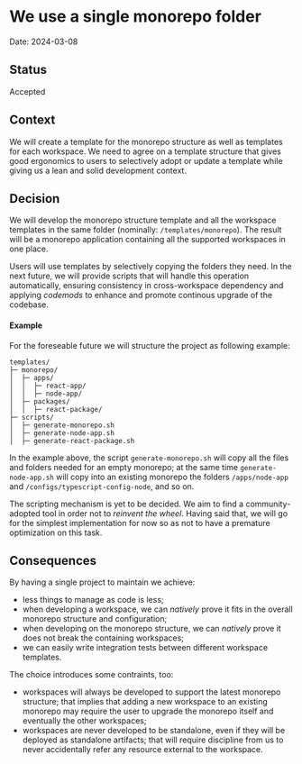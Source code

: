 # We use a single monorepo folder

Date: 2024-03-08

## Status

Accepted

## Context

We will create a template for the monorepo structure as well as templates for
each workspace. We need to agree on a template structure that gives good
ergonomics to users to selectively adopt or update a template while giving us a
lean and solid development context.

## Decision

We will develop the monorepo structure template and all the workspace templates
in the same folder (nominally: `/templates/monorepo`). The result will be a
monorepo application containing all the supported workspaces in one place.

Users will use templates by selectively copying the folders they need. In the
next future, we will provide scripts that will handle this operation
automatically, ensuring consistency in cross-workspace dependency and applying
_codemods_ to enhance and promote continous upgrade of the codebase.

#### Example

For the foreseable future we will structure the project as following example:

```
templates/
├─ monorepo/
│  ├─ apps/
│  │  ├─ react-app/
│  │  ├─ node-app/
│  ├─ packages/
│  │  ├─ react-package/
├─ scripts/
│  ├─ generate-monorepo.sh
│  ├─ generate-node-app.sh
│  ├─ generate-react-package.sh
```

In the example above, the script `generate-monorepo.sh` will copy all the files
and folders needed for an empty monorepo; at the same time
`generate-node-app.sh` will copy into an existing monorepo the folders
`/apps/node-app` and `/configs/typescript-config-node`, and so on.

The scripting mechanism is yet to be decided. We aim to find a community-adopted
tool in order not to _reinvent the wheel_. Having said that, we will go for the
simplest implementation for now so as not to have a premature optimization on
this task.

## Consequences

By having a single project to maintain we achieve:

- less things to manage as code is less;
- when developing a workspace, we can _natively_ prove it fits in the overall
  monorepo structure and configuration;
- when developing on the monorepo structure, we can _natively_ prove it does not
  break the containing workspaces;
- we can easily write integration tests between different workspace templates.

The choice introduces some contraints, too:

- workspaces will always be developed to support the latest monorepo structure;
  that implies that adding a new workspace to an existing monorepo may require
  the user to upgrade the monorepo itself and eventually the other workspaces;
- workspaces are never developed to be standalone, even if they will be deployed
  as standalone artifacts; that will require discipline from us to never
  accidentally refer any resource external to the workspace.
